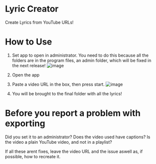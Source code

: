 # Lyric Creator
Create Lyrics from YouTube URLs!

# How to Use

1. Set app to open in administrator. You need to do this because all the folders are in the program files, an admin folder, which will be fixed in the next release!
![image](https://user-images.githubusercontent.com/128879733/227751936-36e2b1b3-ead2-4c32-93b3-e95f351382e6.png)

2. Open the app

3. Paste a video URL in the box, then press start.
![image](https://user-images.githubusercontent.com/128879733/227753009-a9dfb57b-5faa-4279-9388-563c6e076e70.png)

4. You will be brought to the final folder with all the lyrics!

# Before you report a problem with exporting
Did you set it to an administrator? 
Does the video used have captions?
Is the video a plain YouTube video, and not in a playlist?

If all these arent fixes, leave the video URL and the issue aswell as, if possible, how to recreate it.
